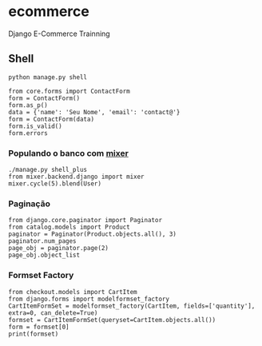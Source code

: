 # ecommerce
Django E-Commerce Trainning


## Shell

```
python manage.py shell

from core.forms import ContactForm
form = ContactForm()
form.as_p()
data = {'name': 'Seu Nome', 'email': 'contact@'}
form = ContactForm(data)
form.is_valid()
form.errors
```

### Populando o banco com [mixer](https://github.com/klen/mixer)

```
./manage.py shell_plus
from mixer.backend.django import mixer
mixer.cycle(5).blend(User)
```

### Paginação

```
from django.core.paginator import Paginator
from catalog.models import Product
paginator = Paginator(Product.objects.all(), 3)
paginator.num_pages
page_obj = paginator.page(2)
page_obj.object_list
```


### Formset Factory

```
from checkout.models import CartItem
from django.forms import modelformset_factory
CartItemFormSet = modelformset_factory(CartItem, fields=['quantity'], extra=0, can_delete=True)
formset = CartItemFormSet(queryset=CartItem.objects.all())
form = formset[0]
print(formset)
```